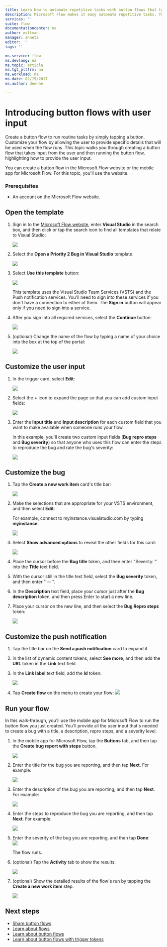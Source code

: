 ```yaml
---
title: Learn how to automate repetitive tasks with button flows that take user input - Microsoft Flow | Microsoft Docs
description: Microsoft Flow makes it easy automate repetitive tasks. Your flows can even take user input when running a repetitive task.
services: ''
suite: flow
documentationcenter: na
author: msftman
manager: anneta
editor: ''
tags: ''

ms.service: flow
ms.devlang: na
ms.topic: article
ms.tgt_pltfrm: na
ms.workload: na
ms.date: 02/15/2017
ms.author: deonhe

---
```

# Introducing button flows with user input
Create a button flow to run routine tasks by simply tapping a button. Customize your flow by allowing the user to provide specific details that will be used when the flow runs. This topic walks you through creating a button flow that takes input from the user and then running the button flow, highlighting how to provide the user input.

You can create a button flow in the Microsoft Flow website or the mobile app for Microsoft Flow. For this topic, you'll use the website.

### Prerequisites
* An account on the Microsoft Flow website.

## Open the template
1. Sign in to the [Microsoft Flow website](https://flow.microsoft.com), enter **Visual Studio** in the search box, and then click or tap the search icon to find all templates that relate to Visual Studio:
   
    ![](./media/button-flow-with-user-input-tokens/1.png)  
2. Select the **Open a Priority 2 Bug in Visual Studio** template:
   
    ![](./media/button-flow-with-user-input-tokens/2.png)  
3. Select **Use this template** button:
   
    ![](./media/button-flow-with-user-input-tokens/3.png)  
   
    This template uses the Visual Studio Team Services (VSTS) and the Push notification services. You'll need to sign into these services if you don't have a connection to either of them. The **Sign in** button will appear only if you need to sign into a service.
4. After you sign into all required services, select the **Continue** button:
   
    ![](./media/button-flow-with-user-input-tokens/4.png)  
5. (optional) Change the name of the flow by typing a name of your choice into the box at the top of the portal:
   
    ![](./media/button-flow-with-user-input-tokens/5.png)

## Customize the user input
1. In the trigger card, select **Edit**:
   
    ![](./media/button-flow-with-user-input-tokens/6.png)  
2. Select the **+** icon to expand the page so that you can add custom input fields:
   
    ![](./media/button-flow-with-user-input-tokens/7.png)
3. Enter the **Input title** and **Input description** for each custom field that you want to make available when someone runs your flow.  
   
    In this example, you'll create two custom input fields (**Bug repro steps** and **Bug severity**) so that anyone who uses this flow can enter the steps to reproduce the bug and rate the bug's severity:  
   
    ![](./media/button-flow-with-user-input-tokens/8.png)

## Customize the bug
1. Tap the **Create a new work item** card's title bar:
   
    ![](./media/button-flow-with-user-input-tokens/9.png)  
2. Make the selections that are appropriate for your VSTS environment, and then select **Edit**:
   
    For example, connect to myinstance.visualstudio.com by typing **myinstance**.
   
    ![](./media/button-flow-with-user-input-tokens/10.png)  
3. Select **Show advanced options** to reveal the other fields for this card:
   
    ![](./media/button-flow-with-user-input-tokens/11.png)  
4. Place the cursor before the **Bug title** token, and then enter "Severity: " into the **Title** text field.
5. With the cursor still in the title text field, select the **Bug severity** token, and then enter " -- ".  
6. In the **Description** text field, place your cursor just after the **Bug description** token, and then press Enter to start a new line.
7. Place your cursor on the new line, and then select the **Bug Repro steps** token:
   
    ![](./media/button-flow-with-user-input-tokens/12.png)

## Customize the push notification
1. Tap the title bar on the **Send a push notification** card to expand it.
2. In the list of dynamic content tokens, select **See more**, and then add the **URL** token in the **Link** text field.
3. In the **Link label** text field, add the **Id** token:
   
    ![](./media/button-flow-with-user-input-tokens/13.png)  
4. Tap **Create flow** on the menu to create your flow:
    ![](./media/button-flow-with-user-input-tokens/14.png)  

## Run your flow
In this walk-through, you'll use the mobile app for Microsoft Flow to run the button flow you just created. You'll provide all the user input that's needed to create a bug with a title, a description, repro steps, and a severity level.  

1. In the mobile app for Microsoft Flow, tap the **Buttons** tab, and then tap the **Create bug report with steps** button.
   
    ![](./media/button-flow-with-user-input-tokens/runmt1.png)  
2. Enter the title for the bug you are reporting, and then tap **Next**. For example:
   
    ![](./media/button-flow-with-user-input-tokens/runmt2.png)  
3. Enter the description of the bug you are reporting, and then tap **Next**. For example:
   
    ![](./media/button-flow-with-user-input-tokens/runmt3.png)  
4. Enter the steps to reproduce the bug you are reporting, and then tap **Next**. For example:
   
    ![](./media/button-flow-with-user-input-tokens/runmt3-1.png)  
5. Enter the severity of the bug you are reporting, and then tap **Done**:  
    ![](./media/button-flow-with-user-input-tokens/runmt3-2.png)  
   
    The flow runs.
6. (optional) Tap the **Activity** tab to show the results.
   
    ![](./media/button-flow-with-user-input-tokens/runmt5.png)  
7. (optional) Show the detailed results of the flow's run by tapping the **Create a new work item** step.
   
    ![](./media/button-flow-with-user-input-tokens/runmt6.png)  

## Next steps
* [Share button flows](share-buttons.md)
* [Learn about flows](guided-learning/get-started.yml#step-1)  
* [Learn about button flows](introduction-to-button-flows.md)  
* [Learn about button flows with trigger tokens](introduction-to-button-trigger-tokens.md)  

